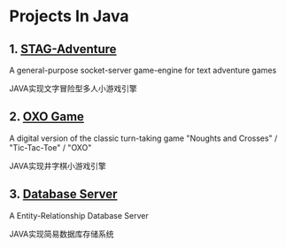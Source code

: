 # Projects In Java

## 1. [STAG-Adventure](./STAG-Adventure)

A general-purpose socket-server game-engine for text adventure games

JAVA实现文字冒险型多人小游戏引擎

## 2. [OXO Game](./OXO/OXO)
A digital version of the classic turn-taking game "Noughts and Crosses" / "Tic-Tac-Toe" / "OXO"

JAVA实现井字棋小游戏引擎


## 3. [Database Server](./DBServer)
A Entity-Relationship Database Server

JAVA实现简易数据库存储系统
